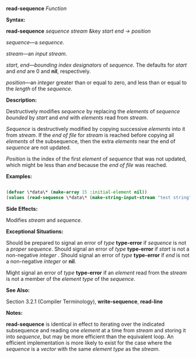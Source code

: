**read-sequence** *Function* 



**Syntax:** 



**read-sequence** *sequence stream* &amp;key *start end → position* 



*sequence*—a *sequence*. 



*stream*—an *input stream*. 



*start*, *end*—*bounding index designators* of *sequence*. The defaults for *start* and *end* are 0 and **nil**, respectively. 



*position*—an *integer* greater than or equal to zero, and less than or equal to the *length* of the *sequence*. 



**Description:** 



Destructively modifies *sequence* by replacing the *elements* of *sequence bounded* by *start* and *end* with *elements* read from *stream*. 



*Sequence* is destructively modified by copying successive *elements* into it from *stream*. If the *end of file* for *stream* is reached before copying all *elements* of the subsequence, then the extra *elements* near the end of *sequence* are not updated. 







 



 



*Position* is the index of the first *element* of *sequence* that was not updated, which might be less than *end* because the *end of file* was reached. 



**Examples:**
```lisp

(defvar \*data\* (make-array 15 :initial-element nil)) 
(values (read-sequence \*data\* (make-string-input-stream "test string")) \*data\*) *→* 11, #(#\t #\e #\s #\t #\Space #\s #\t #\r #\i #\n #\g NIL NIL NIL NIL) 

```
**Side Effects:** 



Modifies *stream* and *sequence*. 



**Exceptional Situations:** 



Should be prepared to signal an error of *type* **type-error** if *sequence* is not a *proper sequence*. Should signal an error of *type* **type-error** if *start* is not a non-negative *integer* . Should signal an error of *type* **type-error** if *end* is not a non-negative *integer* or **nil**. 



Might signal an error of *type* **type-error** if an *element* read from the *stream* is not a member of the *element type* of the *sequence*. 



**See Also:** 



Section 3.2.1 (Compiler Terminology), **write-sequence**, **read-line** 



**Notes:** 



**read-sequence** is identical in effect to iterating over the indicated subsequence and reading one *element* at a time from *stream* and storing it into *sequence*, but may be more efficient than the equivalent loop. An efficient implementation is more likely to exist for the case where the *sequence* is a *vector* with the same *element type* as the *stream*. 



